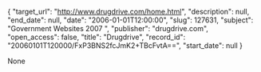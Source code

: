 {
  "target_url": "http://www.drugdrive.com/home.html", 
  "description": null, 
  "end_date": null, 
  "date": "2006-01-01T12:00:00", 
  "slug": 127631, 
  "subject": "Government Websites 2007 ", 
  "publisher": "drugdrive.com", 
  "open_access": false, 
  "title": "Drugdrive", 
  "record_id": "20060101T120000/FxP3BNS2fcJmK2+TBcFvtA==", 
  "start_date": null
}

None